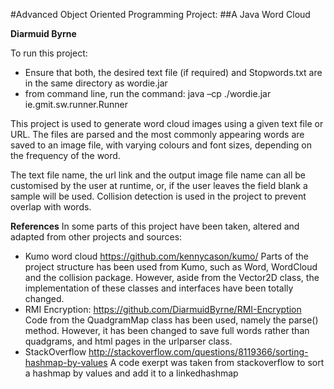 #Advanced Object Oriented Programming Project: 
##A Java Word Cloud

**Diarmuid Byrne**

To run this project:
- Ensure that both, the desired text file (if required) 
and Stopwords.txt are in the same directory as wordie.jar
- from command line, run the command:
java –cp ./wordie.jar ie.gmit.sw.runner.Runner

This project is used to generate word cloud images using a given text file or URL.
The files are parsed and the most commonly appearing words are saved to an image file, with 
varying colours and font sizes, depending on the frequency of the word.

The text file name, the url link and the output image file 
name can all be customised by the user at runtime, or, if the user leaves the field blank
a sample will be used. Collision detection is used in the project to prevent overlap with words.

**References**
In some parts of this project have been taken, altered and adapted from other projects and sources:

- Kumo word cloud 
https://github.com/kennycason/kumo/
Parts of the project structure has been used from Kumo, such as Word, WordCloud and the collision package. However, aside from the Vector2D class, the implementation of these classes and interfaces have been totally changed. 
- RMI Encryption:
https://github.com/DiarmuidByrne/RMI-Encryption
Code from the QuadgramMap class has been used, namely the parse() method. However, it has been changed to save full words rather than quadgrams, and html pages in the urlparser class.
- StackOverflow
http://stackoverflow.com/questions/8119366/sorting-hashmap-by-values
A code exerpt was taken from stackoverflow to sort a hashmap by values and add it to a linkedhashmap

